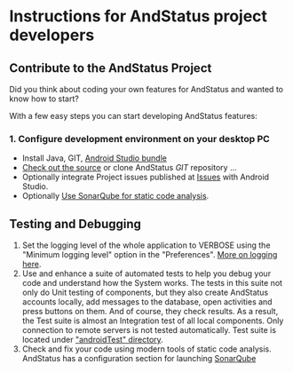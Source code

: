 # Instructions for AndStatus project developers

## Contribute to the AndStatus Project
Did you think about coding your own features for AndStatus and wanted to know how to start?

With a few easy steps you can start developing AndStatus features:

### 1. Configure development environment on your desktop PC
* Install Java, GIT, [Android Studio bundle](http://developer.android.com/sdk/index.html)
* [Check out the source](https://github.com/andstatus/andstatus) or clone AndStatus _GIT_ repository ...
* Optionally integrate Project issues published at [Issues](https://github.com/andstatus/andstatus/issues) with Android Studio.
* Optionally [Use SonarQube for static code analysis](https://www.sonarsource.com/products/codeanalyzers/sonarjava.html).

## Testing and Debugging
1. Set the logging level of the whole application to VERBOSE using the "Minimum logging level"
   option in the "Preferences". [More on logging here](https://github.com/andstatus/andstatus/issues/225).
2. Use and enhance a suite of automated tests to help you debug your code and understand
   how the System works. The tests in this suite not only do Unit testing of components,
   but they also create AndStatus accounts locally, add messages to the database,
   open activities and press buttons on them. And of course, they check results.
   As a result, the Test suite is almost an Integration test of all local components.
   Only connection to remote servers is not tested automatically.
   Test suite is located under ["androidTest" directory](https://github.com/andstatus/andstatus/tree/master/app/src/androidTest).
4. Check and fix your code using modern tools of static code analysis.
   AndStatus has a configuration section
   for launching [SonarQube](https://sonarcloud.io/dashboard?id=andstatus)
